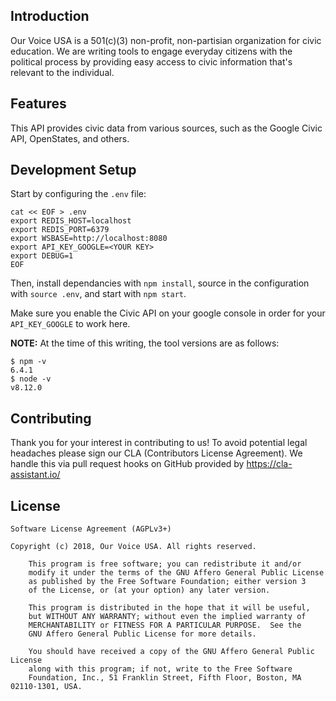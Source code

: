 ## Introduction

Our Voice USA is a 501(c)(3) non-profit, non-partisian organization for civic education. We are writing tools to engage everyday citizens with the political process by providing easy access to civic information that's relevant to the individual.

## Features

This API provides civic data from various sources, such as the Google Civic API, OpenStates, and others.

## Development Setup

Start by configuring the `.env` file:

    cat << EOF > .env
    export REDIS_HOST=localhost
    export REDIS_PORT=6379
    export WSBASE=http://localhost:8080
    export API_KEY_GOOGLE=<YOUR KEY>
    export DEBUG=1
    EOF

Then, install dependancies with `npm install`, source in the configuration with `source .env`, and start with `npm start`.

Make sure you enable the Civic API on your google console in order for your `API_KEY_GOOGLE` to work here.

**NOTE:** At the time of this writing, the tool versions are as follows:

    $ npm -v
    6.4.1
    $ node -v
    v8.12.0

## Contributing

Thank you for your interest in contributing to us! To avoid potential legal headaches please sign our CLA (Contributors License Agreement). We handle this via pull request hooks on GitHub provided by https://cla-assistant.io/

## License

	Software License Agreement (AGPLv3+)
	
	Copyright (c) 2018, Our Voice USA. All rights reserved.

        This program is free software; you can redistribute it and/or
        modify it under the terms of the GNU Affero General Public License
        as published by the Free Software Foundation; either version 3
        of the License, or (at your option) any later version.

        This program is distributed in the hope that it will be useful,
        but WITHOUT ANY WARRANTY; without even the implied warranty of
        MERCHANTABILITY or FITNESS FOR A PARTICULAR PURPOSE.  See the
        GNU Affero General Public License for more details.

        You should have received a copy of the GNU Affero General Public License
        along with this program; if not, write to the Free Software
        Foundation, Inc., 51 Franklin Street, Fifth Floor, Boston, MA 02110-1301, USA.


